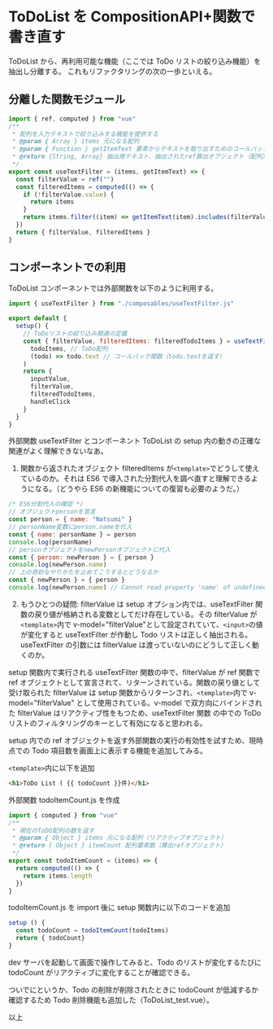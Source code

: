 # ToDoList を CompositionAPI+関数で書き直す

ToDoList から、再利用可能な機能（ここでは ToDo リストの絞り込み機能）を抽出し分離する。
これもリファクタリングの次の一歩といえる。

## 分離した関数モジュール

```js
import { ref, computed } from "vue"
/**
 * 配列を入力テキストで絞り込みする機能を提供する
 * @param { Array } items 元になる配列
 * @param { Function } getItemText 要素からテキストを取り出すためのコールバック関数
 * @return {String, Array} 抽出用テキスト、抽出されたref算出オブジェクト（配列）
 */
export const useTextFilter = (items, getItemText) => {
  const filterValue = ref("")
  const filteredItems = computed(() => {
    if (!filterValue.value) {
      return items
    }
    return items.filter((item) => getItemText(item).includes(filterValue.value))
  })
  return { filterValue, filteredItems }
}
```

## コンポーネントでの利用

ToDoList コンポーネントでは外部関数を以下のように利用する。

```js
import { useTextFilter } from "./composables/useTextFilter.js"

export default {
  setup() {
    // ToDoリストの絞り込み関連の定義
    const { filterValue, filteredItems: filteredTodoItems } = useTextFilter(
      todoItems, // ToDo配列
      (todo) => todo.text // コールバック関数（todo.textを返す）
    )
    return {
      inputValue,
      filterValue,
      filteredTodoItems,
      handleClick
    }
  }
}
```

外部関数 useTextFilter とコンポーネント ToDoList の setup 内の動きの正確な関連がよく理解できないなあ。

1. 関数から返されたオブジェクト filteredItems が`<template>`でどうして使えているのか。それは ES6 で導入された分割代入を調べ直すと理解できるようになる。（どうやら ES6 の新機能についての復習も必要のようだ。）

```js
/* ES6分割代入の確認 */
// オブジェクトpersonを宣言
const person = { name: "Natsumi" }
// personName変数にperson.nameを代入
const { name: personName } = person
console.log(personName)
// personオブジェクトをnewPersonオブジェクトに代入
const { person: newPerson } = { person }
console.log(newPerson.name)
// 上の奇妙なやりかたを止めてこうするとどうなるか
const { newPerson } = { person }
console.log(newPerson.name) // Cannot read property 'name' of undefined
```

2. もうひとつの疑問: filterValue は setup オプション内では、useTextFilter 関数の戻り値が格納される変数としてだけ存在している。その filterValue が`<template>`内で v-model="filterValue"として設定されていて、`<input>`の値が変化すると useTextFilter が作動し Todo リストは正しく抽出される。useTextFilter の引数には filterValue は渡っていないのにどうして正しく動くのか。

setup 関数内で実行される useTextFilter 関数の中で、filterValue が ref 関数で ref オブジェクトとして宣言されて、リターンされている。関数の戻り値として受け取られた filterValue は setup 関数からリターンされ、`<template>`内で v-model="filterValue" として使用されている。v-model で双方向にバインドされた filterValue はリアクティブ性をもつため、useTextFilter 関数 の中での ToDo リストのフィルタリングのキーとして有効になると思われる。

setup 内での ref オブジェクトを返す外部関数の実行の有効性を試すため、現時点での Todo 項目数を画面上に表示する機能を追加してみる。

`<template>`内に以下を追加

```html
<h1>ToDo List ( {{ todoCount }}件)</h1>
```

外部関数 todoItemCount.js を作成

```js
import { computed } from "vue"
/**
 * 現在のToDO配列の数を返す
 * @param { Object } items 元になる配列（リアクティブオブジェクト）
 * @return { Object } itemCount 配列要素数（算出refオブジェクト）
 */
export const todoItemCount = (items) => {
  return computed(() => {
    return items.length
  })
}
```

todoItemCount.js を import 後に setup 関数内に以下のコードを追加

```js
setup () {
  const todoCount = todoItemCount(todoItems)
  return { todoCount}
}
```

dev サーバを起動して画面で操作してみると、Todo のリストが変化するたびに todoCount がリアクティブに変化することが確認できる。

ついでにというか、Todo の削除が削除されたときに todoCount が低減するか確認するため Todo 削除機能も追加した（ToDoList_test.vue）。

以上
